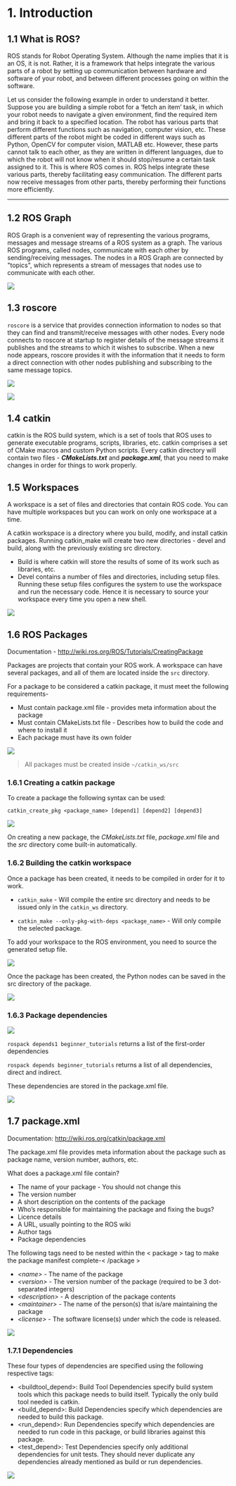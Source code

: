 # 1. Introduction

## 1.1 What is ROS?

ROS stands for Robot Operating System. Although the name implies that it is an OS, it is not. Rather, it is a framework that helps integrate the various parts of a robot by setting up communication between hardware and software of your robot, and between different processes going on within the software.

Let us consider the following example in order to understand it better. Suppose you are building a simple robot for a ‘fetch an item’ task, in which your robot needs to navigate a given environment, find the required item and bring it back to a specified location. The robot has various parts that perform different functions such as navigation, computer vision, etc. These different parts of the robot might be coded in different ways such as Python, OpenCV for computer vision, MATLAB etc. However, these parts cannot talk to each other, as they are written in different languages, due to which the robot will not know when it should stop/resume a certain task assigned to it. This is where ROS comes in. ROS helps integrate these various parts, thereby facilitating easy communication. The different parts now receive messages from other parts, thereby performing their functions more efficiently.

* * *

## 1.2 ROS Graph

ROS Graph is a convenient way of representing the various programs, messages and message streams of a ROS system as a graph. The various ROS programs, called nodes, communicate with each other by sending/receiving messages. The nodes in a ROS Graph are connected by "topics", which represents a stream of messages that nodes use to communicate with each other.

![](/Images/rosgraph.png)

## 1.3 roscore

`roscore` is a service that provides connection information to nodes so that they can find and transmit/receive messages with other nodes. Every node connects to roscore at startup to register details of the message streams it publishes and the streams to which it wishes to subscribe. When a new node appears, roscore provides it with the information that it needs to form a direct connection with other nodes publishing and subscribing to the same message topics.

![](/Images/roscore_1.png)

![](/Images/roscore_2.png)

## 1.4 catkin

catkin is the ROS build system, which is a set of tools that ROS uses to generate executable programs, scripts, libraries, etc. catkin comprises a set of CMake macros and custom Python scripts. Every catkin directory will contain two files - ***CMakeLists.txt*** and ***package.xml***, that you need to make changes in order for things to work properly.

## 1.5 Workspaces

A workspace is a set of files and directories that contain ROS code. You can have multiple workspaces but you can work on only one workspace at a time.

A catkin workspace is a directory where you build, modify, and install catkin packages.
Running catkin_make will create two new directories - devel and build, along with the previously existing src directory.

- Build is where catkin will store the results of some of its work such as libraries, etc.
- Devel contains a number of files and directories, including setup files. Running these setup files configures the system to use the workspace and run the necessary code. Hence it is necessary to source your workspace every time you open a new shell.

![](/Images/workspaces.png)

## 1.6 ROS Packages

Documentation - http://wiki.ros.org/ROS/Tutorials/CreatingPackage

Packages are projects that contain your ROS work. A workspace can have several packages, and all of them are located inside the `src` directory.

For a package to be considered a catkin package, it must meet the following requirements-

- Must contain package.xml file - provides meta information about the package
- Must contain CMakeLists.txt file - Describes how to build the code and where to install it
- Each package must have its own folder

![](/Images/package.png)

>All packages must be created inside `~/catkin_ws/src`

### 1.6.1 Creating a catkin package

To create a package the following syntax can be used:

`catkin_create_pkg <package_name> [depend1] [depend2] [depend3]`

![](/Images/create_package.png)

On creating a new package, the *CMakeLists.txt* file, *package.xml* file and the *src* directory come built-in automatically.

### 1.6.2 Building the catkin workspace

Once a package has been created, it needs to be compiled in order for it to work.

- `catkin_make` \- Will compile the entire src directory and needs to be issued only in the `catkin_ws` directory.

- `catkin_make --only-pkg-with-deps <package_name>` \- Will only compile the selected package.

To add your workspace to the ROS environment, you need to source the generated setup file.

![](/Images/source.png)

Once the package has been created, the Python nodes can be saved in the src directory of the package.

![](/Images/src.png)

### 1.6.3 Package dependencies

![](/Images/depends_1.png)

`rospack depends1 beginner_tutorials` returns a list of the first-order dependencies

`rospack depends beginner_tutorials` returns a list of all dependencies, direct and indirect.

These dependencies are stored in the package.xml file.

![](/Images/depends_2.png)

## 1.7 package.xml

Documentation: http://wiki.ros.org/catkin/package.xml

The package.xml file provides meta information about the package such as package name, version number, authors, etc.

What does a package.xml file contain?

- The name of your package - You should not change this
- The version number
- A short description on the contents of the package
- Who’s responsible for maintaining the package and fixing the bugs?
- Licence details
- A URL, usually pointing to the ROS wiki
- Author tags
- Package dependencies

The following tags need to be nested within the &lt; package &gt; tag to make the package manifest complete-&lt; /package &gt;

- *&lt;name&gt;* \- The name of the package
- *&lt;version&gt;* \- The version number of the package (required to be 3 dot-separated integers)
- *&lt;description&gt;* \- A description of the package contents
- *&lt;maintainer&gt;* \- The name of the person(s) that is/are maintaining the package
- *&lt;license&gt;* \- The software license(s) under which the code is released.

![](/Images/package_xml.png)

### 1.7.1 Dependencies

These four types of dependencies are specified using the following respective tags:

- &lt;buildtool_depend&gt;: Build Tool Dependencies specify build system tools which this package needs to build itself. Typically the only build tool needed is catkin.
- &lt;build_depend&gt;: Build Dependencies specify which dependencies are needed to build this package.
- &lt;run_depend&gt;: Run Dependencies specify which dependencies are needed to run code in this package, or build libraries against this package.
- &lt;test_depend&gt;: Test Dependencies specify only additional dependencies for unit tests. They should never duplicate any dependencies already mentioned as build or run dependencies.

![](/Images/xml_2.png)
